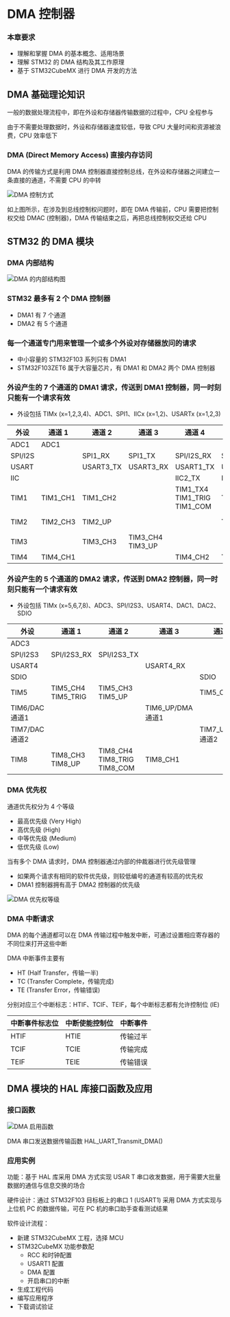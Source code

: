 # DMA 控制器

### 本章要求

- 理解和掌握 DMA 的基本概念、适用场景
- 理解 STM32 的 DMA 结构及其工作原理
- 基于 STM32CubeMX 进行 DMA 开发的方法

## DMA 基础理论知识

一般的数据处理流程中，即在外设和存储器传输数据的过程中，CPU 全程参与

由于不需要处理数据时，外设和存储器速度较低，导致 CPU 大量时间和资源被浪费，CPU 效率低下

### DMA (Direct Memory Access) 直接内存访问

DMA 的传输方式是利用 DMA 控制器直接控制总线，在外设和存储器之间建立一条直接的通道，不需要 CPU 的中转

![DMA 控制方式](./image/DMA控制方式.png)

如上图所示，在涉及到总线控制权问题时，即在 DMA 传输前，CPU 需要把控制权交给 DMAC (控制器)，DMA 传输结束之后，再把总线控制权交还给 CPU

## STM32 的 DMA 模块

### DMA 内部结构

![DMA 的内部结构图](./image/DMA的内部结构图.png)

### STM32 最多有 2 个 DMA 控制器

- DMA1 有 7 个通道
- DMA2 有 5 个通道

### 每一个通道专门用来管理一个或多个外设对存储器放问的请求

- 中小容量的 STM32F103 系列只有 DMA1
- STM32F103ZET6 属于大容量芯片，有 DMA1 和 DMA2 两个 DMA 控制器

### 外设产生的 7 个通道的 DMA1 请求，传送到 DMA1 控制器，同一时刻只能有一个请求有效

- 外设包括 TIMx (x=1,2,3,4)、ADC1、SPI1、IICx (x=1,2)、USARTx (x=1,2,3)

| 外设    | 通道 1   | 通道 2    | 通道 3               | 通道 4                                | 通道 5     | 通道 6                | 通道 7                 |
| ------- | -------- | --------- | -------------------- | ------------------------------------- | ---------- | --------------------- | ---------------------- |
| ADC1    | ADC1     |           |                      |                                       |            |                       |                        |
| SPI/I2S |          | SPI1_RX   | SPI1_TX              | SPI/I2S_RX                            | SPI/I2S_TX |                       |                        |
| USART   |          | USART3_TX | USART3_RX            | USART1_TX                             | USART1_RX  | USART2_RX             | USART2_TX              |
| IIC     |          |           |                      | IIC2_TX                               | IIC2_RX    | IIC1_TX               | IIC1_RX                |
| TIM1    | TIM1_CH1 | TIM1_CH2  |                      | TIM1_TX4 <br> TIM1_TRIG <br> TIM1_COM | TIM1_UP    | TIM1_CH3              |                        |
| TIM2    | TIM2_CH3 | TIM2_UP   |                      |                                       | TIM2_CH1   |                       | TIM2_CH2 <br> TIM2_CH4 |
| TIM3    |          | TIM3_CH3  | TIM3_CH4 <br>TIM3_UP |                                       |            | TIM3_CH1<br>TIM3_TRIG |                        |
| TIM4    | TIM4_CH1 |           |                      | TIM4_CH2                              | TIM4_CH3   |                       | TIM4_UP                |

### 外设产生的 5 个通道的 DMA2 请求，传送到 DMA2 控制器，同一时刻只能有一个请求有效

- 外设包括 TIMx (x=5,6,7,8)、ADC3、SPI/I2S3、USART4、DAC1、DAC2、SDIO

| 外设          | 通道 1                  | 通道 2                               | 通道 3           | 通道 4           | 通道 5    |
| ------------- | ----------------------- | ------------------------------------ | ---------------- | ---------------- | --------- |
| ADC3          |                         |                                      |                  |                  | ADC3      |
| SPI/I2S3      | SPI/I2S3_RX             | SPI/I2S3_TX                          |                  |                  |           |
| USART4        |                         |                                      | USART4_RX        |                  | USART4_TX |
| SDIO          |                         |                                      |                  | SDIO             |           |
| TIM5          | TIM5_CH4 <br> TIM5_TRIG | TIM5_CH3 <br> TIM5_UP                |                  | TIM5_CH2         | TIM5_CH1  |
| TIM6/DAC通道1 |                         |                                      | TIM6_UP/DMA通道1 |                  |           |
| TIM7/DAC通道2 |                         |                                      |                  | TIM7_UP/DMA通道2 |           |
| TIM8          | TIM8_CH3  <br> TIM8_UP  | TIM8_CH4 <br> TIM8_TRIG <br>TIM8_COM | TIM8_CH1         |                  | TIM8_CH2  |

### DMA 优先权

通道优先权分为 4 个等级
- 最高优先级 (Very High)
- 高优先级 (High)
- 中等优先级 (Medium)
- 低优先级 (Low)

当有多个 DMA 请求时，DMA 控制器通过内部的仲裁器进行优先级管理
- 如果两个请求有相同的软件优先级，则较低编号的通道有较高的优先权
- DMA1 控制器拥有高于 DMA2 控制器的优先级

![DMA 优先权等级](./image/DMA优先权等级.png)

### DMA 中断请求

DMA 的每个通道都可以在 DMA 传输过程中触发中断，可通过设置相应寄存器的不同位来打开这些中断

DMA 中断事件主要有
- HT (Half Transfer，传输一半)
- TC (Transfer Complete，传输完成)
- TE (Transfer Error，传输错误)

分别对应三个中断标志：HTIF、TCIF、TEIF，每个中断标志都有允许控制位 (IE)

| 中断事件标志位 | 中断使能控制位 | 中断事件 |
| -------------- | -------------- | -------- |
| HTIF           | HTIE           | 传输过半 |
| TCIF           | TCIE           | 传输完成 |
| TEIF           | TEIE           | 传输错误 |

## DMA 模块的 HAL 库接口函数及应用

### 接口函数

![DMA 启用函数](./image/DMA启用函数.png)

DMA 串口发送数据传输函数 HAL_UART_Transmit_DMA()

### 应用实例

功能：基于 HAL 库采用 DMA 方式实现 USAR T 串口收发数据，用于需要大批量数据的通信与信息交换的场合

硬件设计：通过 STM32F103 目标板上的串口 1 (USART1) 采用 DMA 方式实现与上位机 PC 的数据传输，可在 PC 机的串口助手查看测试结果

软件设计流程：
- 新建 STM32CubeMX 工程，选择 MCU
- STM32CubeMX 功能参数配
  - RCC 和时钟配置
  - USART1 配置
  - DMA 配置
  - 开启串口的中断
- 生成工程代码
- 编写应用程序
- 下载调试验证
